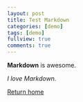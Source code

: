 ```yaml
---
layout: post
title: Test Markdown
categories: [demo]
tags: [demo]
fullview: true
comments: true
---
```


**Markdown** is awesome.

_I love Markdown._

[Return home](http://anhltblog.github.io/)
